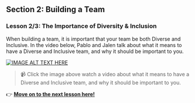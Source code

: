 ## Section 2: Building a Team
### Lesson 2/3:  The Importance of Diversity & Inclusion

When building a team, it is important that your team be both Diverse and Inclusive. In the video below, Pablo and Jalen talk about what it means to have a Diverse and Inclusive team, and why it should be important to you. 

[![IMAGE ALT TEXT HERE](https://img.youtube.com/vi/vZqh8EU5vWM/0.jpg)](https://www.youtube.com/watch?v=vZqh8EU5vWM)
> 📹 Click the image above watch a video about what it means to have a Diverse and Inclusive team, and why it should be important to you. 


👉  [**Move on to the next lesson here!**](../03-Building-a-Team/04-Team-Collaboration-Tools.md)
